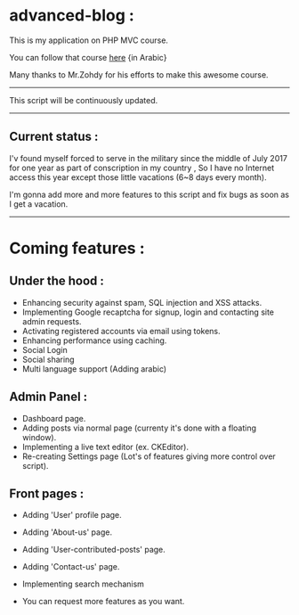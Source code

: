 # advanced-blog :

This is my application on PHP MVC course.

You can follow that course [here](https://www.youtube.com/playlist?list=PLGO8ntvxgiZPZBHUGED6ItUujXylNGpMH) {in Arabic}

Many thanks to Mr.Zohdy for his efforts to make this awesome course.

------------------------------------------------------------------------------------

This script will be continuously updated.

------------------------------------------------------------------------------------

## Current status :

I'v found myself forced to serve in the military since the middle of July 2017 for one year as part of conscription in my country , So I have no Internet access this year except those little vacations (6~8 days every month).

I'm gonna add more and more features to this script and fix bugs as soon as I get a vacation.

------------------------------------------------------------------------------------

# Coming features :

## Under the hood :

- Enhancing security against spam, SQL injection and XSS attacks.
- Implementing Google recaptcha for signup, login and contacting site admin requests.
- Activating registered accounts via email using tokens.
- Enhancing performance using caching.
- Social Login
- Social sharing
- Multi language support (Adding arabic)

## Admin Panel :
- Dashboard page.
- Adding posts via normal page (currenty it's done with a floating window).
- Implementing a live text editor (ex. CKEditor).
- Re-creating Settings page (Lot's of features giving more control over script).

## Front pages :
- Adding 'User' profile page.
- Adding 'About-us' page.
- Adding 'User-contributed-posts' page.
- Adding 'Contact-us' page.
- Implementing search mechanism

- You can request more features as you want.











